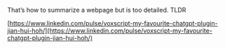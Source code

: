 
  

That’s how to summarize a webpage but is too detailed. TLDR

[https://www.linkedin.com/pulse/voxscript-my-favourite-chatgpt-plugin-jian-hui-hoh/](https://www.linkedin.com/pulse/voxscript-my-favourite-chatgpt-plugin-jian-hui-hoh/)

  
